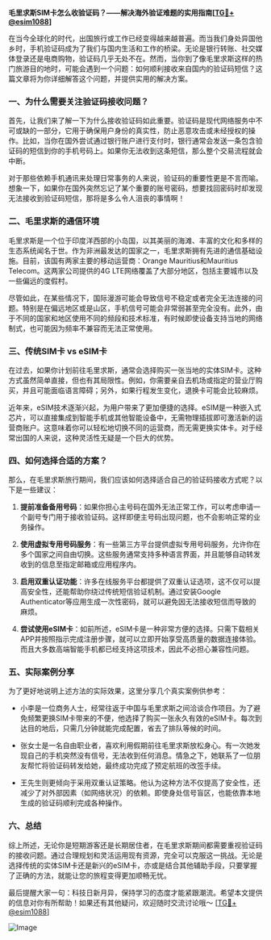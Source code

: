 **毛里求斯SIM卡怎么收验证码？——解决海外验证难题的实用指南[[TG💪+ @esim1088](https://t.me/s/esim1088)]**

在当今全球化的时代，出国旅行或工作已经变得越来越普遍。而当我们身处异国他乡时，手机验证码成为了我们与国内生活和工作的桥梁。无论是银行转账、社交媒体登录还是电商购物，验证码几乎无处不在。然而，当你到了像毛里求斯这样的热门旅游目的地时，可能会遇到一个问题：如何顺利接收来自国内的验证码短信？这篇文章将为你详细解答这个问题，并提供实用的解决方案。

### 一、为什么需要关注验证码接收问题？

首先，让我们来了解一下为什么接收验证码如此重要。验证码是现代网络服务中不可或缺的一部分，它用于确保用户身份的真实性，防止恶意攻击或未经授权的操作。比如，当你在国外尝试通过银行账户进行支付时，银行通常会发送一条包含验证码的短信到你的手机号码上。如果你无法收到这条短信，那么整个交易流程就会中断。

对于那些依赖手机通讯来处理日常事务的人来说，验证码的重要性更是不言而喻。想象一下，如果你在国外突然忘记了某个重要的账号密码，想要找回密码时却发现无法接收到验证码短信，那将是多么令人沮丧的事情啊！

### 二、毛里求斯的通信环境

毛里求斯是一个位于印度洋西部的小岛国，以其美丽的海滩、丰富的文化和多样的生态系统闻名于世。作为非洲最发达的国家之一，毛里求斯拥有先进的通信基础设施。目前，该国有两家主要的移动运营商：Orange Mauritius和Mauritius Telecom。这两家公司提供的4G LTE网络覆盖了大部分地区，包括主要城市以及一些偏远的度假村。

尽管如此，在某些情况下，国际漫游可能会导致信号不稳定或者完全无法连接的问题。特别是在偏远地区或是山区，手机信号可能会非常弱甚至完全没有。此外，由于不同的国家和地区使用不同的频段和技术标准，有时候即使设备支持当地的网络制式，也可能因为频率不兼容而无法正常使用。

### 三、传统SIM卡 vs eSIM卡

在过去，如果你计划前往毛里求斯，通常会选择购买一张当地的实体SIM卡。这种方式虽然简单直接，但也有其局限性。例如，你需要亲自去机场或指定的营业厅购买，并且可能面临语言障碍；另外，如果行程发生变化，退换卡可能会比较麻烦。

近年来，eSIM技术逐渐兴起，为用户带来了更加便捷的选择。eSIM是一种嵌入式芯片，可以直接集成到智能手机或其他智能设备中，无需物理插拔即可激活新的运营商账户。这意味着你可以轻松地切换不同的运营商，而无需更换实体卡。对于经常出国的人来说，这种灵活性无疑是一个巨大的优势。

### 四、如何选择合适的方案？

那么，在毛里求斯旅行期间，我们应该如何选择适合自己的验证码接收方式呢？以下是一些建议：

1. **提前准备备用号码**：如果你担心主号码在国外无法正常工作，可以考虑申请一个副号专门用于接收验证码。这样即便主号码出现问题，也不会影响正常的业务操作。

2. **使用虚拟专用号码服务**：有一些第三方平台提供虚拟专用号码服务，允许你在多个国家之间自由切换。这些服务通常支持多种语言界面，并且能够自动转发收到的信息至指定邮箱或应用程序内。

3. **启用双重认证功能**：许多在线服务平台都提供了双重认证选项，这不仅可以提高安全性，还能帮助你绕过传统短信验证机制。通过安装Google Authenticator等应用生成一次性密码，就可以避免因无法接收短信而导致的麻烦。

4. **尝试使用eSIM卡**：如前所述，eSIM卡是一种非常方便的选择。只需下载相关APP并按照指示完成注册步骤，就可以立即开始享受高质量的数据连接体验。而且大多数高端智能手机都已经支持这项技术，因此不必担心兼容性问题。

### 五、实际案例分享

为了更好地说明上述方法的实际效果，这里分享几个真实案例供参考：

- 小李是一位商务人士，经常往返于中国与毛里求斯之间洽谈合作项目。为了避免频繁更换SIM卡带来的不便，他选择了购买一张永久有效的eSIM卡。每次到达目的地后，只需几分钟就能完成配置，省去了排队等候的时间。
  
- 张女士是一名自由职业者，喜欢利用假期前往毛里求斯放松身心。有一次她发现自己的手机突然没有信号，无法收到任何消息。情急之下，她联系了一位朋友帮忙将验证码转发给她，最终成功完成了预定航班的改签手续。

- 王先生则更倾向于采用双重认证策略。他认为这种方法不仅提高了安全性，还减少了对外部因素（如网络状况）的依赖。即使身处信号盲区，也能依靠本地生成的验证码顺利完成各种操作。

### 六、总结

综上所述，无论你是短期游客还是长期居住者，在毛里求斯期间都需要重视验证码的接收问题。通过合理规划和灵活运用现有资源，完全可以克服这一挑战。无论是选择传统的实体SIM卡还是新兴的eSIM卡，亦或是结合其他辅助手段，只要掌握了正确的方法，就能让您的旅程变得更加顺畅无忧。

最后提醒大家一句：科技日新月异，保持学习的态度才能紧跟潮流。希望本文提供的信息对你有所帮助！如果还有其他疑问，欢迎随时交流讨论哦～ [[TG💪+ @esim1088](https://t.me/s/esim1088)]  

![Image](https://i.postimg.cc/4NQfJmqS/Snipaste-2025-05-13-00-14-12.png)